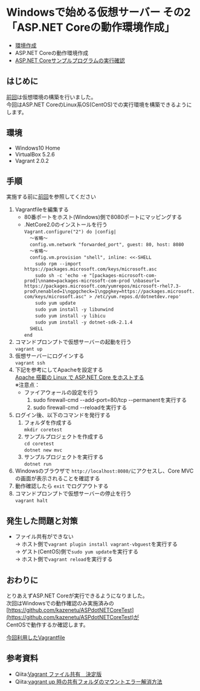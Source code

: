 # Windowsで始める仮想サーバー その2「ASP.NET Coreの動作環境作成」

- [環境作成](https://github.com/kazenetu/blog-reports/tree/master/reports/16-dotnetTestCentOS)
- ASP.NET Coreの動作環境作成
- [ASP.NET Coreサンプルプログラムの実行確認](https://github.com/kazenetu/blog-reports/tree/master/reports/18-dotnetTestCentOS3)

## はじめに
[前回](https://github.com/kazenetu/blog-reports/blob/master/reports/16-dotnetTestCentOS)は仮想環境の構築を行いました。  
今回はASP.NET CoreのLinux系OS(CentOS)での実行環境を構築できるようにします。

## 環境
- Windows10 Home  
- VirtualBox 5.2.6  
- Vagrant 2.0.2

## 手順
実施する前に[前回](https://github.com/kazenetu/blog-reports/blob/master/reports/16-dotnetTestCentOS)を参照してください
1. Vagrantfileを編集する
   - 80番ポートをホスト(Windows)側で8080ポートにマッピングする
   - .NetCore2.0のインストールを行う  
```Vagrant.configure("2") do |config|```  
```  ～省略～```  
```  config.vm.network "forwarded_port", guest: 80, host: 8080```   
```  ～省略～```  
```  config.vm.provision "shell", inline: <<-SHELL```  
```    sudo rpm --import https://packages.microsoft.com/keys/microsoft.asc```  
```    sudo sh -c 'echo -e "[packages-microsoft-com-prod]\nname=packages-microsoft-com-prod \nbaseurl= https://packages.microsoft.com/yumrepos/microsoft-rhel7.3-prod\nenabled=1\ngpgcheck=1\ngpgkey=https://packages.microsoft.com/keys/microsoft.asc" > /etc/yum.repos.d/dotnetdev.repo'```  
```    sudo yum update```  
```    sudo yum install -y libunwind```  
```    sudo yum install -y libicu```  
```    sudo yum install -y dotnet-sdk-2.1.4```  
```  SHELL```  
```end```  
1. コマンドプロンプトで仮想サーバーの起動を行う  
```vagrant up```  
1. 仮想サーバーにログインする  
```vagrant ssh```
1. 下記を参考にしてApacheを設定する  
[Apache 搭載の Linux で ASP.NET Core をホストする](https://docs.microsoft.com/ja-jp/aspnet/core/host-and-deploy/linux-apache?tabs=aspnetcore2x)  
※注意点：  
   -  ファイアウォールの設定を行う
      1. sudo firewall-cmd --add-port=80/tcp --permanentを実行する
      1. sudo firewall-cmd --reloadを実行する
1. ログイン後、以下のコマンドを発行する
   1. フォルダを作成する  
     ```mkdir coretest```
   1. サンプルプロジェクトを作成する  
     ```cd coretest```  
     ```dotnet new mvc```
   1. サンプルプロジェクトを実行する  
     ```dotnet run```  
1. Windowsのブラウザで ```http://localhost:8080/```にアクセスし、Core MVCの画面が表示されることを確認する
1. 動作確認したら ```exit``` でログアウトする
1. コマンドプロンプトで仮想サーバーの停止を行う  
```vagrant halt```  

## 発生した問題と対策
- ファイル共有ができない  
  → ホスト側で```vagrant plugin install vagrant-vbguest```を実行する  
  → ゲスト(CentOS)側で```sudo yum update```を実行する      
  → ホスト側で```vagrant reload```を実行する  

## おわりに
とりあえずASP.NET Coreが実行できるようになりました。  
次回はWindowsでの動作確認のみ実施済みの[https://github.com/kazenetu/ASPdotNETCoreTest](https://github.com/kazenetu/ASPdotNETCoreTest)が  
CentOSで動作するか確認します。

[今回利用したVagrantfile](./Vagrantfile)

## 参考資料
- Qiita:[Vagrant ファイル共有　決定版](https://qiita.com/yusk24/items/96a0000716fed7ca62f6)
- Qiita:[vagrant up 時の共有フォルダのマウントエラー解消方法](https://qiita.com/takutoki/items/33cf1230e032931f9adc)